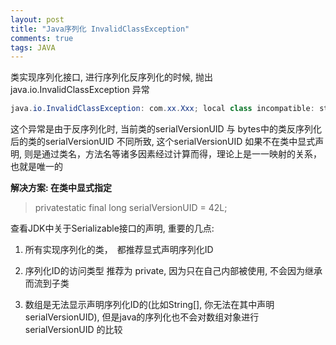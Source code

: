 ```yaml
---
layout: post
title: "Java序列化 InvalidClassException"
comments: true
tags: JAVA
---
```


类实现序列化接口, 进行序列化反序列化的时候, 抛出 java.io.InvalidClassException 异常

```java
java.io.InvalidClassException: com.xx.Xxx; local class incompatible: stream classdesc serialVersionUID = -783991920331, local class serialVersionUID = -331138183213
```
这个异常是由于反序列化时, 当前类的serialVersionUID 与 bytes中的类反序列化后的类的serialVersionUID 不同所致, 这个serialVersionUID 如果不在类中显式声明, 则是通过类名，方法名等诸多因素经过计算而得，理论上是一一映射的关系，也就是唯一的

**解决方案: 在类中显式指定**

> privatestatic final long serialVersionUID = 42L;

查看JDK中关于Serializable接口的声明, 重要的几点:

1. 所有实现序列化的类，　都推荐显式声明序列化ID

2. 序列化ID的访问类型 推荐为 private, 因为只在自己内部被使用, 不会因为继承而流到子类

3. 数组是无法显示声明序列化ID的(比如String[], 你无法在其中声明serialVersionUID), 但是java的序列化也不会对数组对象进行serialVersionUID 的比较
